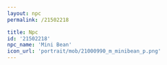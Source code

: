```yaml
---
layout: npc
permalink: /21502218

title: Npc
id: '21502218'
npc_name: 'Mini Bean'
icon_url: 'portrait/mob/21000990_m_minibean_p.png'
---
```

